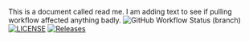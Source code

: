 This is a document called read me.
I am adding text to see if pulling workflow affected anything badly.
![GitHub Workflow Status (branch)](https://img.shields.io/github/actions/workflow/status/40624987/sem/main.yml?branch=master)
[![LICENSE](https://img.shields.io/github/license/<40624987>/sem.svg?style=flat-square)](https://github.com/<40624987>/sem/blob/master/LICENSE)
[![Releases](https://img.shields.io/github/release/<40624987>/sem/all.svg?style=flat-square)](https://github.com/<40624987>/sem/releases)